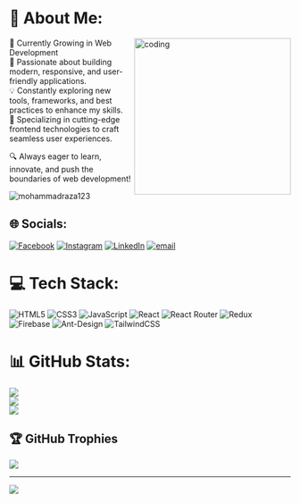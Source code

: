 # 💫 About Me:
<img align="right" alt="coding" width="280"  src="https://imarticus.org/blog/wp-content/uploads/2021/12/djbwgfw.gif"/>

🌱 Currently Growing in Web Development  
🚀 Passionate about building modern, responsive, and user-friendly applications.  
💡 Constantly exploring new tools, frameworks, and best practices to enhance my skills.  
🎨 Specializing in cutting-edge frontend technologies to craft seamless user experiences.  

🔍 Always eager to learn, innovate, and push the boundaries of web development!

<p align="left">
  <img src="https://komarev.com/ghpvc/?username=mohammadraza123&label=Profile%20views&color=0e75b6&style=flat" alt="mohammadraza123" />
</p>



## 🌐 Socials:
[![Facebook](https://img.shields.io/badge/Facebook-%231877F2.svg?logo=Facebook&logoColor=white)](https://www.facebook.com/Muhammadrazaarain10) [![Instagram](https://img.shields.io/badge/Instagram-%23E4405F.svg?logo=Instagram&logoColor=white)](https://www.instagram.com/raza_arain_007/) [![LinkedIn](https://img.shields.io/badge/LinkedIn-%230077B5.svg?logo=linkedin&logoColor=white)](https://www.linkedin.com/in/mohammad-raza-2210b9243) [![email](https://img.shields.io/badge/Email-D14836?logo=gmail&logoColor=white)](mailto:mohammadrazaarain10@gmail.com) 

# 💻 Tech Stack:
![HTML5](https://img.shields.io/badge/html5-%23E34F26.svg?style=for-the-badge&logo=html5&logoColor=white) ![CSS3](https://img.shields.io/badge/css3-%231572B6.svg?style=for-the-badge&logo=css3&logoColor=white) ![JavaScript](https://img.shields.io/badge/javascript-%23323330.svg?style=for-the-badge&logo=javascript&logoColor=%23F7DF1E) ![React](https://img.shields.io/badge/react-%2320232a.svg?style=for-the-badge&logo=react&logoColor=%2361DAFB) ![React Router](https://img.shields.io/badge/React_Router-CA4245?style=for-the-badge&logo=react-router&logoColor=white) ![Redux](https://img.shields.io/badge/redux-%23593d88.svg?style=for-the-badge&logo=redux&logoColor=white) ![Firebase](https://img.shields.io/badge/firebase-%23039BE5.svg?style=for-the-badge&logo=firebase) ![Ant-Design](https://img.shields.io/badge/-AntDesign-%230170FE?style=for-the-badge&logo=ant-design&logoColor=white) ![TailwindCSS](https://img.shields.io/badge/tailwindcss-%2338B2AC.svg?style=for-the-badge&logo=tailwind-css&logoColor=white)
# 📊 GitHub Stats:
![](https://github-readme-stats.vercel.app/api?username=mohammadraza123&theme=one_dark_pro&hide_border=false&include_all_commits=false&count_private=false)<br/>
![](https://github-readme-streak-stats.herokuapp.com/?user=mohammadraza123&theme=one_dark_pro&hide_border=false)<br/>
![](https://github-readme-stats.vercel.app/api/top-langs/?username=mohammadraza123&theme=one_dark_pro&hide_border=false&include_all_commits=false&count_private=false&layout=compact)

## 🏆 GitHub Trophies
![](https://github-profile-trophy.vercel.app/?username=mohammadraza123&theme=radical&no-frame=false&no-bg=false&margin-w=4)

---
[![](https://visitcount.itsvg.in/api?id=mohammadraza123&icon=0&color=0)](https://visitcount.itsvg.in)

<!-- Proudly created with GPRM ( https://gprm.itsvg.in ) -->
